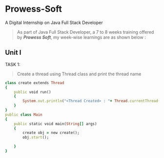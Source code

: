 # Prowess-Soft
A Digital Internship on Java Full Stack Developer

> As part of Java Full Stack Developer, a 7 to 8 weeks training offered by ***Prowess Soft***, my week-wise learnings are as shown below :

## Unit I
TASK 1:

> Create a thread using Thread class and print the thread name

```ruby
class create extends Thread
{
    public void run()
    {
        System.out.println("<Thread Created> : "+ Thread.currentThread().getName() +  " By extending thread class");
    }
}
public class Main
{
    public static void main(String[] args)
    {
        create obj = new create();
        obj.start();
        
    }
}
```
